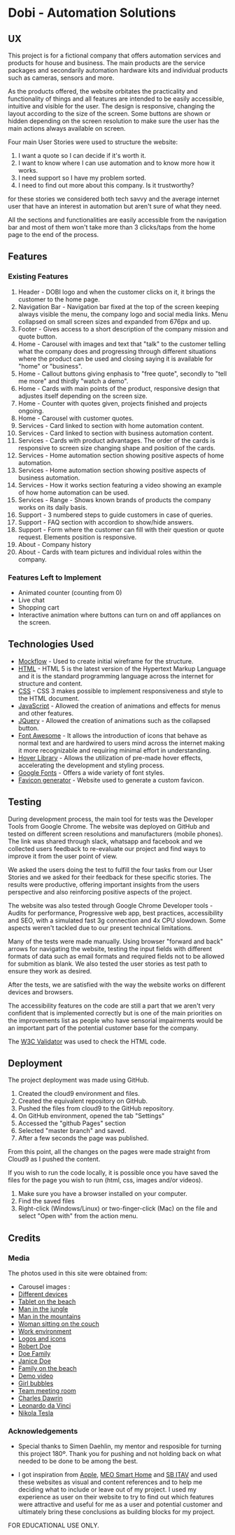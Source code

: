 # Dobi - Automation Solutions

## UX

This project is for a fictional company that offers automation services and products for house and business. The main products are the service packages and secondarily automation hardware kits and individual products such as cameras, sensors and more.

As the products offered, the website orbitates the practicality and functionality of things and all features are intended to be easily accessible, intuitive and visible for the user. The design is responsive, changing the layout according to the size of the screen. Some buttons are shown or hidden depending on the screen resolution to make sure the user has the main actions always available on screen.

Four main User Stories were used to structure the website:
1. I want a quote so I can decide if it's worth it.
2. I want to know where I can use automation and to know more how it works.
3. I need support so I have my problem sorted.
4. I need to find out more about this company. Is it trustworthy?

for these stories we considered both tech savvy and the average internet user that have an interest in automation but aren't sure of what they need.

All the sections and functionalities are easily accessible from the navigation bar and most of them won't take more than 3 clicks/taps from the home page to the end of the process. 


## Features
 
### Existing Features

1. Header - DOBI logo and when the customer clicks on it, it brings the customer to the home page.
2. Navigation Bar - Navigation bar fixed at the top of the screen keeping always visible the menu, the company logo and social media links. Menu collapsed on small screen sizes and expanded from 676px and up. 
3. Footer - Gives access to a short description of the company mission and quote button.
4. Home - Carousel with images and text that "talk" to the customer telling what the company does and progressing through different situations where the product can be used and closing saying it is available for "home" or "business".
5. Home - Callout buttons giving enphasis to "free quote", secondly to "tell me more" and thirdly "watch a demo".
6. Home - Cards with main points of the product, responsive design that adjustes itself depending on the screen size.
7. Home - Counter with quotes given, projects finished and projects ongoing.
8. Home - Carousel with customer quotes.
9. Services - Card linked to section with home automation content.
10. Services - Card linked to section with business automation content.
11. Services - Cards with product advantages. The order of the cards is responsive to screen size changing shape and position of the cards.
12. Services - Home automation section showing positive aspects of home automation.
13. Services - Home automation section showing positive aspects of business automation.
14. Services - How it works section featuring a video showing an example of how home automation can be used.
15. Services - Range - Shows known brands of products the company works on its daily basis.
16. Support - 3 numbered steps to guide customers in case of queries.
17. Support - FAQ section with accordion to show/hide answers.
18. Support - Form where the customer can fill with their question or quote request. Elements position is responsive.
19. About - Company history
20. About - Cards with team pictures and individual roles within the company.


### Features Left to Implement
- Animated counter (counting from 0)
- Live chat
- Shopping cart
- Interactive animation where buttons can turn on and off appliances on the screen.


## Technologies Used

- [Mockflow](https://mockflow.com/) - Used to create initial wireframe for the structure.
- [HTML](https://en.wikipedia.org/wiki/HTML5) - HTML 5 is the latest version of the Hypertext Markup Language and it is  the standard programming language across the internet for structure and content.
- [CSS](https://getbootstrap.com/docs/3.3/) - CSS 3 makes possible to implement responsiveness and style to the HTML document.
- [JavaScript](https://developer.mozilla.org/en-US/docs/Web/JavaScript) - Allowed the creation of animations and effects for menus and other features.
- [JQuery](https://jquery.com/) - Allowed the creation of animations such as the collapsed button.
- [Font Awesome](https://origin.fontawesome.com/) - It allows the introduction of icons that behave as normal text and are hardwired to users mind across the internet making it more recognizable and requiring minimal effort in understanding.
- [Hover Library](http://ianlunn.github.io/Hover/) - Allows the utilization of pre-made hover effects, accelerating the development and styling process.
- [Google Fonts](https://fonts.google.com/) - Offers a wide variety of font styles.
- [Favicon generator](https://realfavicongenerator.net) - Website used to generate a custom favicon.


## Testing

During development process, the main tool for tests was the Developer Tools from Google Chrome. 
The website was deployed on GitHub and tested on different screen resolutions and manufacturers (mobile phones).
The link was shared through slack, whatsapp and facebook and we collected users feedback to re-evaluate our project and find ways to improve it from the user point of view. 

We asked the users doing the test to fulfill the four tasks from our User Stories and we asked for their feedback for these specific stories. The results were productive, offering important insights from the users perspective and also reinforcing positive aspects of the project.

The website was also tested through Google Chrome Developer tools - Audits for performance, Progressive web app, best practices, accessibility and SEO, with a simulated fast 3g connection and 4x CPU slowdown.
Some aspects weren't tackled due to our present technical limitations.

Many of the tests were made manually. Using browser "forward and back" arrows for navigating the website, testing the input fields with different formats of data such as email formats and required fields not to be allowed for submition as blank.
We also tested the user stories as test path to ensure they work as desired.

After the tests, we are satisfied with the way the website works on different devices and browsers.

The accessibility features on the code are still a part that we aren't very confident that is implemented correctly but is one of the main priorities on the improvements list as people who have sensorial impairments would be an important part of the potential customer base for the company. 

The [W3C Validator](https://validator.w3.org/) was used to check the HTML code.

## Deployment

The project deployment was made using GitHub. 
1. Created the cloud9 environment and files.
2. Created the equivalent repository on GitHub. 
3. Pushed the files from cloud9 to the GitHub repository.
4. On GitHub environment, opened the tab "Settings"
5. Accessed the "github Pages" section
6. Selected "master branch" and saved.
7. After a few seconds the page was published.

From this point, all the changes on the pages were made straight from Cloud9 as I pushed the content.

If you wish to run the code locally, it is possible once you have saved the files for the page you wish to run (html, css, images and/or videos).
1. Make sure you have a browser installed on your computer.
2. Find the saved files
3. Right-click (Windows/Linux) or two-finger-click (Mac) on the file and select "Open with" from the action menu.


## Credits

### Media

The photos used in this site were obtained from:

- Carousel images : 
-   [Different devices](https://www.pexels.com/photo/accessories-business-computer-desk-511425/)
-   [Tablet on the beach](https://www.publicdomainpictures.net/en/view-image.php?image=261344&picture=tablet-internetbeach-vacation)
-   [Man in the jungle](https://pixabay.com/photos/forest-mobile-phone-camera-vacation-2347079/)
-   [Man in the mountains](https://www.goodfreephotos.com/other-landscapes/man-taking-photo-of-mountain-landscape-with-cellphone.jpg.php)
-   [Woman sitting on the couch](https://www.pexels.com/photo/woman-sitting-on-sofa-while-looking-at-phone-with-laptop-on-lap-920382/)
-   [Work environment](https://pxhere.com/en/photo/1547057)
- [Logos and icons](https://fontawesome.com/icons?d=gallery&m=free)
- [Robert Doe](https://pxhere.com/en/photo/1457989)
- [Doe Family](https://pxhere.com/en/photo/1060077)
- [Janice Doe](https://pxhere.com/en/photo/1565903)
- [Family on the beach](https://allaboutplaya.com/record-number-of-tourists-visited-mexico-in-first-quarter/)
- [Demo video](https://www.youtube.com/embed/hYMpMt0lwUY)
- [Girl bubbles](https://pxhere.com/en/photo/817215)
- [Team meeting room](https://pxhere.com/en/photo/1557943)
- [Charles Dawrin](https://pixabay.com/photos/charles-robert-darwin-scientists-62911/)
- [Leonardo da Vinci](https://en.wikipedia.org/wiki/File:Leonardo_da_Vinci_LUCAN_self-portrait_PORTRAIT.jpg)
- [Nikola Tesla](https://it.wikipedia.org/wiki/File:Tesla_Sarony.jpg)


### Acknowledgements

- Special thanks to Simen Daehlin, my mentor and resposible for turning this project 180º. Thank you for pushing and not holding back on what needed to be done to be among the best.

- I got inspiration from  [Apple](www.apple.com), [MEO Smart Home](https://www.meo.pt) and [SB ITAV](https://www.stevenbrennanit.com/smarthome)  and used these websites as visual and content references and to help me deciding what to include or leave out of my project. I used my experience as user on their website to try to find out which features were attractive and useful for me as a user and potential customer and ultimately bring these conclusions as building blocks for my project.

FOR EDUCATIONAL USE ONLY.